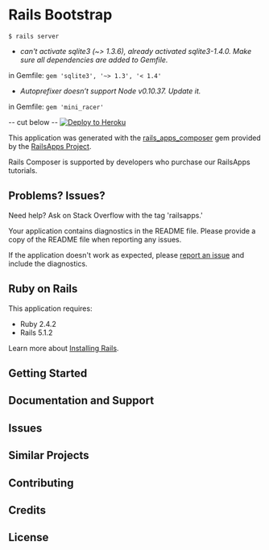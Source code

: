 Rails Bootstrap
================

`$ rails server`

- _can't activate sqlite3 (~> 1.3.6), already activated sqlite3-1.4.0. Make sure all dependencies are added to Gemfile._

in Gemfile:
`gem 'sqlite3', '~> 1.3', '< 1.4'`

- _Autoprefixer doesn’t support Node v0.10.37. Update it._

in Gemfile:
`gem 'mini_racer'`




-- cut below --
[![Deploy to Heroku](https://www.herokucdn.com/deploy/button.png)](https://heroku.com/deploy)

This application was generated with the [rails_apps_composer](https://github.com/RailsApps/rails_apps_composer) gem
provided by the [RailsApps Project](http://railsapps.github.io/).

Rails Composer is supported by developers who purchase our RailsApps tutorials.

Problems? Issues?
-----------

Need help? Ask on Stack Overflow with the tag 'railsapps.'

Your application contains diagnostics in the README file. Please provide a copy of the README file when reporting any issues.

If the application doesn't work as expected, please [report an issue](https://github.com/RailsApps/rails_apps_composer/issues)
and include the diagnostics.

Ruby on Rails
-------------

This application requires:

- Ruby 2.4.2
- Rails 5.1.2

Learn more about [Installing Rails](http://railsapps.github.io/installing-rails.html).

Getting Started
---------------

Documentation and Support
-------------------------

Issues
-------------

Similar Projects
----------------

Contributing
------------

Credits
-------

License
-------
